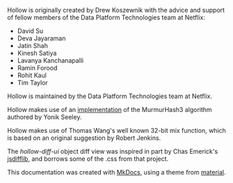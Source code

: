 Hollow is originally created by Drew Koszewnik with the advice and support of fellow members of the Data Platform Technologies team at Netflix:

* David Su
* Deva Jayaraman
* Jatin Shah
* Kinesh Satiya
* Lavanya Kanchanapalli
* Ramin Forood
* Rohit Kaul
* Tim Taylor

Hollow is maintained by the Data Platform Technologies team at Netflix.

Hollow makes use of an [implementation](https://github.com/yonik/java_util/blob/master/src/util/hash/MurmurHash3.java) of the MurmurHash3 algorithm authored by Yonik Seeley.

Hollow makes use of Thomas Wang's well known 32-bit mix function, which is based on an original suggestion by Robert Jenkins.

The _hollow-diff-ui_ object diff view was inspired in part by Chas Emerick's [jsdifflib](http://github.com/cemerick/jsdifflib), and borrows some of the .css from that project.

This documentation was created with [MkDocs](http://www.mkdocs.org), using a theme from [material](https://github.com/Netflix/hollow).
